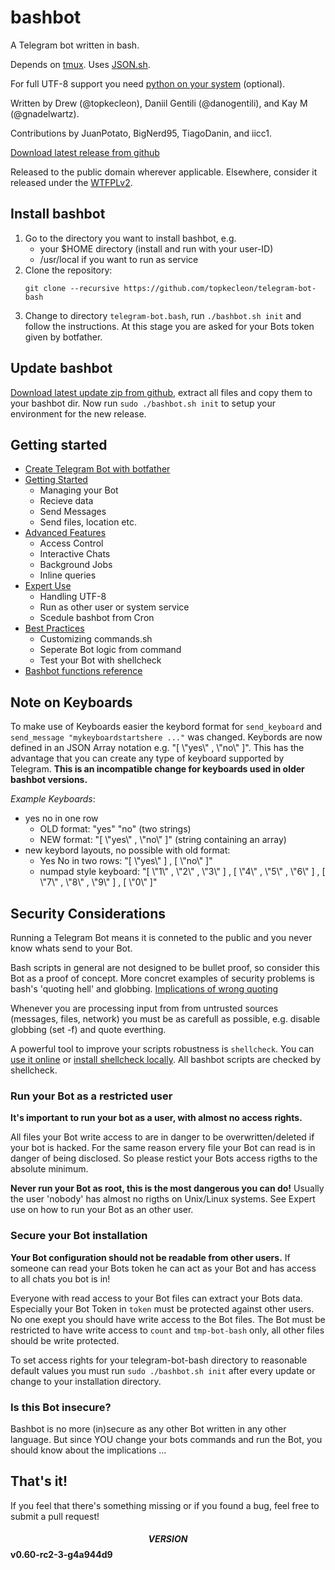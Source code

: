 # bashbot
A Telegram bot written in bash.

Depends on [tmux](http://github.com/tmux/tmux).
Uses [JSON.sh](http://github.com/dominictarr/JSON.sh).

For full UTF-8 support you need [python on your system](doc/4_expert.md#UTF-8-Support) (optional).

Written by Drew (@topkecleon), Daniil Gentili (@danogentili), and Kay M (@gnadelwartz).

Contributions by JuanPotato, BigNerd95, TiagoDanin, and iicc1.

[Download latest release from github](https://github.com/topkecleon/telegram-bot-bash/releases)

Released to the public domain wherever applicable.
Elsewhere, consider it released under the [WTFPLv2](http://www.wtfpl.net/txt/copying/).



## Install bashbot
1. Go to the directory you want to install bashbot, e.g.
    * your $HOME directory (install and run with your user-ID)
    * /usr/local if you want to run as service
2. Clone the repository:
    ```
    git clone --recursive https://github.com/topkecleon/telegram-bot-bash
    ```
3. Change to directory ```telegram-bot.bash```, run ```./bashbot.sh init``` and follow the instructions. At this stage you are asked for your Bots token given by botfather.

## Update bashbot
[Download latest update zip from github](https://github.com/topkecleon/telegram-bot-bash/releases), extract all files and copy them to your bashbot dir. Now run ```sudo ./bashbot.sh init``` to setup your environment for the new release.

## Getting started
* [Create Telegram Bot with botfather](doc/1_firstbot.md)
* [Getting Started](doc/2_usage.md)
    * Managing your Bot
    * Recieve data
    * Send Messages
    * Send files, location  etc.
* [Advanced Features](doc/3_advanced.md)
    * Access Control
    * Interactive Chats
    * Background Jobs
    * Inline queries
* [Expert Use](doc/4_expert.md)
    * Handling UTF-8
    * Run as other user or system service
    * Scedule bashbot from Cron
* [Best Practices](doc/5_practice.md)
    * Customizing commands.sh
    * Seperate Bot logic from command
    * Test your Bot with shellcheck
* [Bashbot functions reference](doc/6_reference.md)

## Note on Keyboards
To make use of Keyboards easier the keybord format for ```send_keyboard``` and ```send_message "mykeyboardstartshere ..."``` was changed.
Keybords are now defined in an JSON Array notation e.g. "[ \\"yes\\" , \\"no\\" ]".
This has the advantage that you can create any type of keyboard supported by Telegram.
**This is an incompatible change for keyboards used in older bashbot versions.**

*Example Keyboards*:

- yes no in one row
    - OLD format: "yes" "no" (two strings)
    - NEW format: "[ \\"yes\\" , \\"no\\" ]" (string containing an array)
- new keybord layouts, no possible with old format:
    - Yes No in two rows: "[ \\"yes\\" ] , [ \\"no\\" ]"
    - numpad style keyboard: "[ \\"1\\" , \\"2\\" , \\"3\\" ] , [ \\"4\\" , \\"5\\" , \\"6\\" ] , [ \\"7\\" , \\"8\\" , \\"9\\" ] , [ \\"0\\" ]"

## Security Considerations
Running a Telegram Bot means it is conneted to the public and you never know whats send to your Bot.

Bash scripts in general are not designed to be bullet proof, so consider this Bot as a proof of concept. More concret examples of security problems is bash's 'quoting hell' and globbing. [Implications of wrong quoting](https://unix.stackexchange.com/questions/171346/security-implications-of-forgetting-to-quote-a-variable-in-bash-posix-shells)

Whenever you are processing input from from untrusted sources (messages, files, network) you must be as carefull as possible, e.g. disable globbing (set -f) and quote everthing.

A powerful tool to improve your scripts robustness is ```shellcheck```. You can [use it online](https://www.shellcheck.net/) or [install shellcheck locally](https://github.com/koalaman/shellcheck#installing). All bashbot scripts are checked by shellcheck.

### Run your Bot as a restricted user
**It's important to run your bot as a user, with almost no access rights.**

All files your Bot write access to are in danger to be overwritten/deleted if your bot is hacked.
For the same reason ervery file your Bot can read is in danger of being disclosed. So please restict your Bots access rigths to the absolute minimum.

**Never run your Bot as root, this is the most dangerous you can do!** Usually the user 'nobody' has almost no rigths on Unix/Linux systems. See Expert use on how to run your Bot as an other user.

### Secure your Bot installation
**Your Bot configuration should not be readable from other users.** If someone can read your Bots token he can act as your Bot and has access to all chats you bot is in!

Everyone with read access to your Bot files can extract your Bots data. Especially your Bot Token in ```token``` must be protected against other users. No one exept you should have write access to the Bot files. The Bot must be restricted to have write access to ```count``` and  ```tmp-bot-bash``` only, all other files should be write protected.

To set access rights for your telegram-bot-bash directory to reasonable default values you must run ```sudo ./bashbot.sh init``` after every update or change to your installation directory.

### Is this Bot insecure?
Bashbot is no more (in)secure as any other Bot written in any other language. But since YOU change your bots commands and run the Bot, you should know about the implications ...

## That's it!

If you feel that there's something missing or if you found a bug, feel free to submit a pull request!

#### $$VERSION$$ v0.60-rc2-3-g4a944d9
